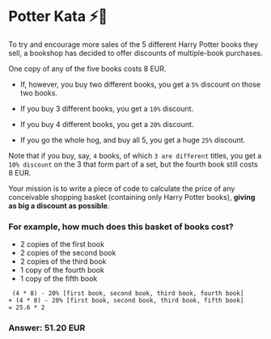 # Potter Kata ⚡🧙

To try and encourage more sales of the 5 different Harry
Potter books they sell, a bookshop has decided to offer
discounts of multiple-book purchases.

One copy of any of the five books costs 8 EUR.

* If, however, you buy two different books, you get a ```5%```
discount on those two books.

* If you buy 3 different books, you get a ```10%``` discount.

* If you buy 4 different books, you get a ```20%``` discount.

* If you go the whole hog, and buy all 5, you get a huge ```25%```
discount.

Note that if you buy, say, ```4``` books, of which ```3 are different``` titles, you get a ```10% discount``` on the 3 that
form part of a set, but the fourth book still costs 8 EUR.

Your mission is to write a piece of code to calculate the
price of any conceivable shopping basket (containing only
Harry Potter books), **giving as big a discount as possible**.

### For example, how much does this basket of books cost?

- 2 copies of the first book
- 2 copies of the second book
- 2 copies of the third book
- 1 copy of the fourth book
- 1 copy of the fifth book

```
 (4 * 8) - 20% [first book, second book, third book, fourth book]
+ (4 * 8) - 20% [first book, second book, third book, fifth book]
= 25.6 * 2
```
### Answer: 51.20 EUR



